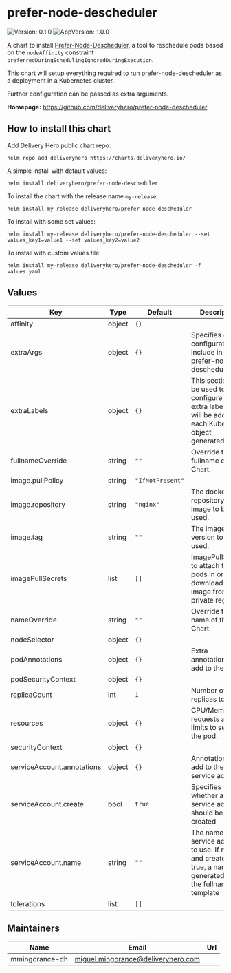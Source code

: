 # prefer-node-descheduler

![Version: 0.1.0](https://img.shields.io/badge/Version-0.1.0-informational?style=flat-square) ![AppVersion: 1.0.0](https://img.shields.io/badge/AppVersion-1.0.0-informational?style=flat-square)

A chart to install [Prefer-Node-Descheduler](https://github.com/deliveryhero/prefer-node-descheduler), a tool to
reschedule pods based on the `nodeAffinity` constraint `preferredDuringSchedulingIgnoredDuringExecution`.

This chart will setup everything required to run prefer-node-descheduler as a deployment in a Kubernetes cluster.

Further configuration can be passed as extra arguments.

**Homepage:** <https://github.com/deliveryhero/prefer-node-descheduler>

## How to install this chart

Add Delivery Hero public chart repo:

```console
helm repo add deliveryhero https://charts.deliveryhero.io/
```

A simple install with default values:

```console
helm install deliveryhero/prefer-node-descheduler
```

To install the chart with the release name `my-release`:

```console
helm install my-release deliveryhero/prefer-node-descheduler
```

To install with some set values:

```console
helm install my-release deliveryhero/prefer-node-descheduler --set values_key1=value1 --set values_key2=value2
```

To install with custom values file:

```console
helm install my-release deliveryhero/prefer-node-descheduler -f values.yaml
```

## Values

| Key | Type | Default | Description |
|-----|------|---------|-------------|
| affinity | object | `{}` |  |
| extraArgs | object | `{}` | Specifies extra configuration to include in prefer-node-descheduler |
| extraLabels | object | `{}` | This section can be used to configure some extra labels that will be added to each Kubernetes object generated. |
| fullnameOverride | string | `""` | Override the fullname of the Chart. |
| image.pullPolicy | string | `"IfNotPresent"` |  |
| image.repository | string | `"nginx"` | The docker repository and image to be used. |
| image.tag | string | `""` | The image version to be used. |
| imagePullSecrets | list | `[]` | ImagePullSecrets to attach to the pods in order to download the image from a private registry. |
| nameOverride | string | `""` | Override the name of the Chart. |
| nodeSelector | object | `{}` |  |
| podAnnotations | object | `{}` | Extra annotations to add to the pods. |
| podSecurityContext | object | `{}` |  |
| replicaCount | int | `1` | Number of replicas to run. |
| resources | object | `{}` | CPU/Memory requests and limits to set for the pod. |
| securityContext | object | `{}` |  |
| serviceAccount.annotations | object | `{}` | Annotations to add to the service account |
| serviceAccount.create | bool | `true` | Specifies whether a service account should be created |
| serviceAccount.name | string | `""` | The name of the service account to use. If not set and create is true, a name is generated using the fullname template |
| tolerations | list | `[]` |  |

## Maintainers

| Name | Email | Url |
| ---- | ------ | --- |
| mmingorance-dh | miguel.mingorance@deliveryhero.com |  |
